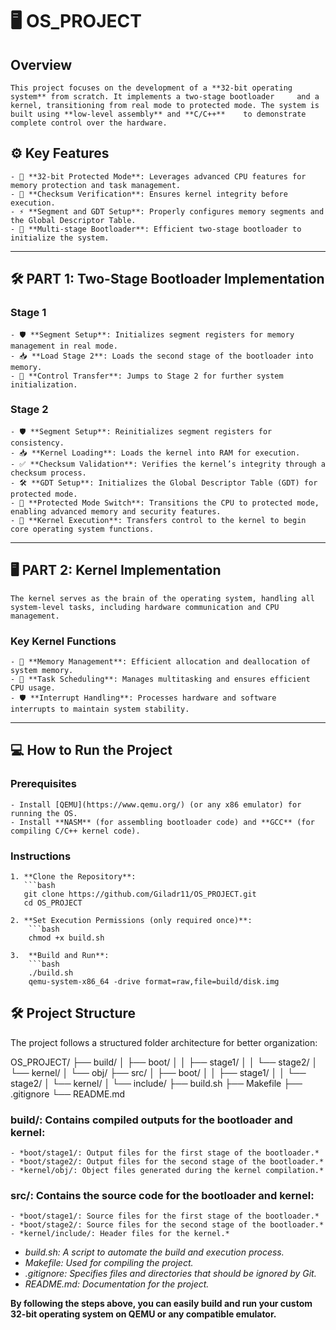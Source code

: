 # 🖥️ **OS_PROJECT**

## Overview
    This project focuses on the development of a **32-bit operating system** from scratch. It implements a two-stage bootloader     and a kernel, transitioning from real mode to protected mode. The system is built using **low-level assembly** and **C/C++**    to demonstrate complete control over the hardware.

## ⚙️ Key Features
    - 🔑 **32-bit Protected Mode**: Leverages advanced CPU features for memory protection and task management.
    - 🔄 **Checksum Verification**: Ensures kernel integrity before execution.
    - ⚡ **Segment and GDT Setup**: Properly configures memory segments and the Global Descriptor Table.
    - 🚀 **Multi-stage Bootloader**: Efficient two-stage bootloader to initialize the system.

---

## 🛠️ **PART 1: Two-Stage Bootloader Implementation**

### **Stage 1**
    - 🛡️ **Segment Setup**: Initializes segment registers for memory management in real mode.
    - 📥 **Load Stage 2**: Loads the second stage of the bootloader into memory.
    - 🚀 **Control Transfer**: Jumps to Stage 2 for further system initialization.

### **Stage 2**
    - 🛡️ **Segment Setup**: Reinitializes segment registers for consistency.
    - 📥 **Kernel Loading**: Loads the kernel into RAM for execution.
    - ✅ **Checksum Validation**: Verifies the kernel’s integrity through a checksum process.
    - 🛠️ **GDT Setup**: Initializes the Global Descriptor Table (GDT) for protected mode.
    - 🔐 **Protected Mode Switch**: Transitions the CPU to protected mode, enabling advanced memory and security features.
    - 🚀 **Kernel Execution**: Transfers control to the kernel to begin core operating system functions.

---

## 🖥️ **PART 2: Kernel Implementation**

    The kernel serves as the brain of the operating system, handling all system-level tasks, including hardware communication and CPU management.

### **Key Kernel Functions**
    - 🧠 **Memory Management**: Efficient allocation and deallocation of system memory.
    - 🔄 **Task Scheduling**: Manages multitasking and ensures efficient CPU usage.
    - 🛡️ **Interrupt Handling**: Processes hardware and software interrupts to maintain system stability.

---

## 💻 **How to Run the Project**

### Prerequisites
    - Install [QEMU](https://www.qemu.org/) (or any x86 emulator) for running the OS.
    - Install **NASM** (for assembling bootloader code) and **GCC** (for compiling C/C++ kernel code).

### Instructions
    1. **Clone the Repository**:
       ```bash
       git clone https://github.com/Giladr11/OS_PROJECT.git
       cd OS_PROJECT
    
    2. **Set Execution Permissions (only required once)**:
        ```bash
        chmod +x build.sh
    
    3.  **Build and Run**:
        ```bash
        ./build.sh
        qemu-system-x86_64 -drive format=raw,file=build/disk.img

## 🛠️ **Project Structure**
The project follows a structured folder architecture for better organization:

OS_PROJECT/
├── build/
│   ├── boot/
│   │   ├── stage1/
│   │   └── stage2/
│   └── kernel/
│       └── obj/
├── src/
│   ├── boot/
│   │   ├── stage1/
│   │   └── stage2/
│   └── kernel/
│       └── include/
├── build.sh
├── Makefile
├── .gitignore
└── README.md

### **build/: Contains compiled outputs for the bootloader and kernel**:

    - *boot/stage1/: Output files for the first stage of the bootloader.*
    - *boot/stage2/: Output files for the second stage of the bootloader.*
    - *kernel/obj/: Object files generated during the kernel compilation.*

### **src/: Contains the source code for the bootloader and kernel**:

    - *boot/stage1/: Source files for the first stage of the bootloader.*
    - *boot/stage2/: Source files for the second stage of the bootloader.*
    - *kernel/include/: Header files for the kernel.*

- *build.sh: A script to automate the build and execution process.*
- *Makefile: Used for compiling the project.*
- *.gitignore: Specifies files and directories that should be ignored by Git.*
- *README.md: Documentation for the project.*

**By following the steps above, you can easily build and run your custom 32-bit operating system on QEMU or any compatible emulator.**